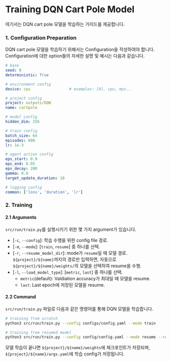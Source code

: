 # Training DQN Cart Pole Model
여기서는 DQN cart pole 모델을 학습하는 가이드를 제공합니다.

### 1. Configuration Preparation
DQN cart pole 모델을 학습하기 위해서는 Configuration을 작성하여야 합니다.
Configuration에 대한 option들의 자세한 설명 및 예시는 다음과 같습니다.

```yaml
# base
seed: 0
deterministic: True

# environment config
device: cpu                 # examples: [0], cpu, mps... 

# project config
project: outputs/DQN
name: cartpole

# model config
hidden_dim: 256

# train config
batch_size: 64
episodes: 600
lr: 1e-3

# agent action config
eps_start: 0.9
eps_end: 0.05
eps_decay: 200
gamma: 0.8
target_update_duration: 10

# logging config
common: ['loss', 'duration', 'lr']
```


### 2. Training
#### 2.1 Arguments
`src/run/train.py`를 실행시키기 위한 몇 가지 argument가 있습니다.
* [`-c`, `--config`]: 학습 수행을 위한 config file 경로.
* [`-m`, `--mode`]: [`train`, `resume`] 중 하나를 선택.
* [`-r`, `--resume_model_dir`]: mode가 `resume`일 때 모델 경로. `${project}/${name}`까지의 경로만 입력하면, 자동으로 `${project}/${name}/weights/`의 모델을 선택하여 resume을 수행.
* [`-l`, `--load_model_type`]: [`metric`, `last`] 중 하나를 선택.
    * `metric`(default): Valdiation accuracy가 최대일 때 모델을 resume.
    * `last`: Last epoch에 저장된 모델을 resume.


#### 2.2 Command
`src/run/train.py` 파일로 다음과 같은 명령어를 통해 DQN 모델을 학습합니다.
```bash
# training from scratch
python3 src/run/train.py --config configs/config.yaml --mode train

# training from resumed model
python3 src/run/train.py --config config/config.yaml --mode resume --resume_model_dir ${project}/${name}
```
모델 학습이 끝나면 `${project}/${name}/weights`에 체크포인트가 저장되며, `${project}/${name}/args.yaml`에 학습 config가 저장됩니다.